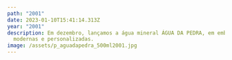```yaml
---
path: "2001"
date: 2023-01-10T15:41:14.313Z
year: "2001"
description: Em dezembro, lançamos a água mineral ÁGUA DA PEDRA, em embalagens
  modernas e personalizadas.
image: /assets/p_aguadapedra_500ml2001.jpg
---
```


